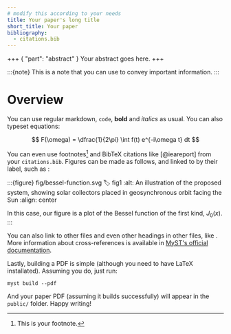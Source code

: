 ```yaml
---
# modify this according to your needs
title: Your paper's long title
short_title: Your paper
bibliography:
  - citations.bib
---
```


+++ { "part": "abstract" }
Your abstract goes here.
+++

:::{note}
This is a note that you can use to convey important information.
:::

# Overview

You can use regular markdown, `code`, **bold** and _italics_ as usual. You can also typeset equations:

$$
F(\omega) = \dfrac{1}{2\pi} \int f(t) e^{-i\omega t} dt
$$

You can even use footnotes[^1] and BibTeX citations like [@ieareport] from your `citations.bib`. Figures can be made as follows, and linked to by their label, such as [](#fig1):

:::{figure} fig/bessel-function.svg
:label: fig1
:alt: An illustration of the proposed system, showing solar collectors placed in geosynchronous orbit facing the Sun
:align: center

In this case, our figure is a plot of the Bessel function of the first kind, $J_0(x)$.
:::

You can also link to other files and even other headings in other files, like [](#appendix). More information about cross-references is available in [MyST's official documentation](https://mystmd.org/guide/cross-references).

Lastly, building a PDF is simple (although you need to have LaTeX installated). Assuming you do, just run:

```
myst build --pdf
```

And your paper PDF (assuming it builds successfully) will appear in the `public/` folder. Happy writing!

[^1]: This is your footnote.
